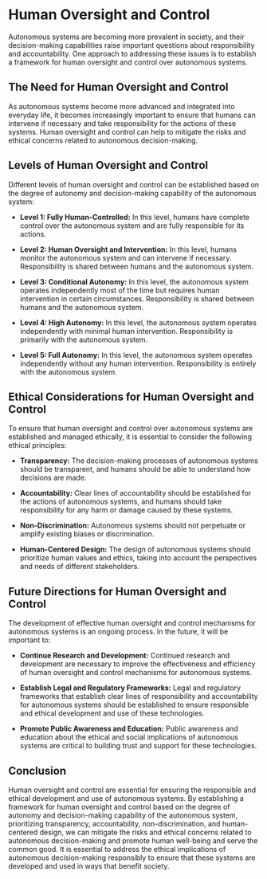 Human Oversight and Control
=====================================================================================

Autonomous systems are becoming more prevalent in society, and their decision-making capabilities raise important questions about responsibility and accountability. One approach to addressing these issues is to establish a framework for human oversight and control over autonomous systems.

The Need for Human Oversight and Control
----------------------------------------

As autonomous systems become more advanced and integrated into everyday life, it becomes increasingly important to ensure that humans can intervene if necessary and take responsibility for the actions of these systems. Human oversight and control can help to mitigate the risks and ethical concerns related to autonomous decision-making.

Levels of Human Oversight and Control
-------------------------------------

Different levels of human oversight and control can be established based on the degree of autonomy and decision-making capability of the autonomous system:

* **Level 1: Fully Human-Controlled:** In this level, humans have complete control over the autonomous system and are fully responsible for its actions.

* **Level 2: Human Oversight and Intervention:** In this level, humans monitor the autonomous system and can intervene if necessary. Responsibility is shared between humans and the autonomous system.

* **Level 3: Conditional Autonomy:** In this level, the autonomous system operates independently most of the time but requires human intervention in certain circumstances. Responsibility is shared between humans and the autonomous system.

* **Level 4: High Autonomy:** In this level, the autonomous system operates independently with minimal human intervention. Responsibility is primarily with the autonomous system.

* **Level 5: Full Autonomy:** In this level, the autonomous system operates independently without any human intervention. Responsibility is entirely with the autonomous system.

Ethical Considerations for Human Oversight and Control
------------------------------------------------------

To ensure that human oversight and control over autonomous systems are established and managed ethically, it is essential to consider the following ethical principles:

* **Transparency:** The decision-making processes of autonomous systems should be transparent, and humans should be able to understand how decisions are made.

* **Accountability:** Clear lines of accountability should be established for the actions of autonomous systems, and humans should take responsibility for any harm or damage caused by these systems.

* **Non-Discrimination:** Autonomous systems should not perpetuate or amplify existing biases or discrimination.

* **Human-Centered Design:** The design of autonomous systems should prioritize human values and ethics, taking into account the perspectives and needs of different stakeholders.

Future Directions for Human Oversight and Control
-------------------------------------------------

The development of effective human oversight and control mechanisms for autonomous systems is an ongoing process. In the future, it will be important to:

* **Continue Research and Development:** Continued research and development are necessary to improve the effectiveness and efficiency of human oversight and control mechanisms for autonomous systems.

* **Establish Legal and Regulatory Frameworks:** Legal and regulatory frameworks that establish clear lines of responsibility and accountability for autonomous systems should be established to ensure responsible and ethical development and use of these technologies.

* **Promote Public Awareness and Education:** Public awareness and education about the ethical and social implications of autonomous systems are critical to building trust and support for these technologies.

Conclusion
----------

Human oversight and control are essential for ensuring the responsible and ethical development and use of autonomous systems. By establishing a framework for human oversight and control based on the degree of autonomy and decision-making capability of the autonomous system, prioritizing transparency, accountability, non-discrimination, and human-centered design, we can mitigate the risks and ethical concerns related to autonomous decision-making and promote human well-being and serve the common good. It is essential to address the ethical implications of autonomous decision-making responsibly to ensure that these systems are developed and used in ways that benefit society.
